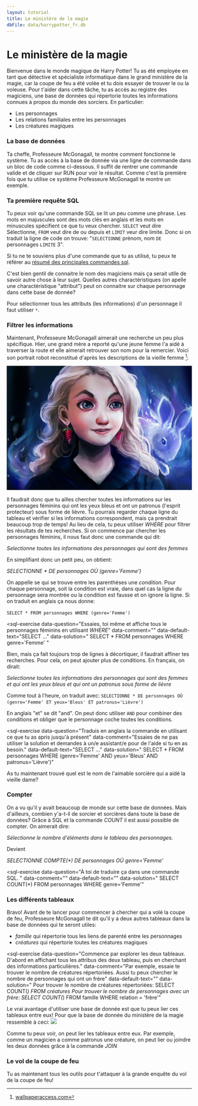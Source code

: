 ```yaml
---
layout: tutorial
title: Le ministère de la magie
dbFile: data/harrypotter_fr.db
---
```


# Le ministère de la magie 

Bienvenue dans le monde magique de Harry Potter! Tu as été employée en tant que détective et spécialiste informatique dans le grand ministère de la magie, car la coupe de feu a été volée et tu dois essayer de trouver le ou la voleuse. Pour t'aider dans cette tâche, tu as accès au registre des magiciens, une base de données qui répertorie toutes les informations connues à propos du monde des sorciers. En particulier:

* Les personnages 
* Les relations familiales entre les personnages
* Les créatures magiques

<a name="base"></a>

### La base de données

Ta cheffe, Professeure McGonagall, te montre comment fonctionne le système. Tu as accès à la base de donnée via une ligne de commande dans un bloc de code comme ci-dessous. Il suffit de rentrer une commande valide et de cliquer sur RUN pour voir le résultat. Comme c'est la première fois que tu utilise ce système Professeure McGonagall te montre un exemple.

<sql-exercise
  data-question="Voici un exemple pour chercher le nom de 3 magiciens dans la base de données."
  data-comment="Essaies de modifier le nombre de personnages qui sont cherchés à 5"
  data-default-text="SELECT nom
FROM personnages
LIMIT 3"></sql-exercise>


<div class="sideNote">
<h3>Ta première requête SQL</h3>
<p>Tu peux voir qu'une commande SQL se lit un peu comme une phrase. Les mots en majuscules sont des mots clés en anglais et les mots en minuscules spécifient ce que tu veux chercher. <code class="keyword">SELECT</code> veut dire Sélectionne, <code class=keyword>FROM</code> veut dire de ou depuis et <code class="keyword">LIMIT</code> veur dire limite. Donc si on traduit la ligne de code on trouve: "<code>SELECTIONNE</code> prénom, nom <code>DE</code> personnages <code>LIMITE</code> 3".</p>
</div> 

<div class="warning">
Si tu ne te souviens plus d'une commande que tu as utilisé, tu peux te référer au <a href="commandes_sql.html">résumé des principales commandes sql</a>.
</div>

C'est bien gentil de connaitre le nom des magiciens mais ça serait utile de savoir autre chose à leur sujet. Quelles autres charactéristiques (on apelle une charactéristique <span class="keyword">"attribut"</span>) peut on connaitre sur chaque personnage dans cette base de donnée?
<div class ="sideNote">
<p>Pour sélectionner tous les attributs (les informations) d'un personnage il faut utiliser <code>*</code>. </p>
</div>

<sql-exercise
  data-question="Essaies de chercher tous les attributs de 3 magiciens dans la base de données."
  data-comment="Si tu n'arrives pas, tu peux cliquer sur 'SOLUTION' et la solution apparaitra... magiquement!"
  data-default-text = "SELECT ..."
  data-solution="SELECT *
FROM personnages
LIMIT 3"></sql-exercise>

<a name="filtrer"></a>

### Filtrer les informations

Maintenant, Professeure McGonagall aimerait une recherche un peu plus spécifique. Hier, une grand mère a reporté qu'une jeune femme l'a aidé à traverser la route et elle aimerait retrouver son nom pour la remercier. Voici son portrait robot reconstitué d'après les descriptions de la vieille femme [^1]:

<img src="imgs/luna_lovegood_portrait.jpg">

[^1]:[wallpaperaccess.com](https://wallpaperaccess.com/luna-lovegood)

Il faudrait donc que tu ailles chercher toutes les informations sur les personnages féminins qui ont les yeux bleus et ont un patronus (l'esprit protecteur) sous forme de lièvre. Tu pourrais regarder chaque ligne du tableau et vérifier si les informations correspondent, mais ça prendrait beaucoup trop de temps! Au lieu de cela, tu peux utiliser _WHERE_ pour filtrer les résultats de tes recherches. Si on commence par chercher les personnages féminins, il nous faut donc une commande qui dit: 

_Selectionne toutes les informations des personnages qui sont des femmes_

En simplifiant donc un petit peu, on obtient:

_SELECTIONNE * DE personnages OÙ (genre='Femme')_

On appelle se qui se trouve entre les parenthèses une _condition_. Pour chaque personnage, soit la condition est vraie, dans quel cas la ligne du personnage sera montrée ou la condition est fausse et on ignore la ligne. Si on traduit en anglais ça nous donne:

```SELECT * FROM personnages WHERE (genre='Femme') ```

<sql-exercise
  data-question="Essaies, toi même et affiche tous le personnages féminins en utilisant _WHERE_"
  data-comment=""
  data-default-text="SELECT ..."
  data-solution="
  SELECT * 
  FROM personnages 
  WHERE genre='Femme' "
  ></sql-exercise>

Bien, mais ça fait toujours trop de lignes à décortiquer, il faudrait affiner tes recherches. Pour cela, on peut ajouter plus de conditions. En français, on dirait:

_Selectionne toutes les informations des personnages qui sont des femmes et qui ont les yeux bleus et qui ont un patronus sous forme de lièvre_

Comme tout à l'heure, on traduit avec: 
``` SELECTIONNE * DE personnages OÙ (genre='Femme' ET yeux='Bleus' ET patronus='Lièvre') ```

<div class ="sideNote">
<p>En anglais "et" se dit "and". On peut donc utiliser <code>AND</code> pour combiner des conditions et obliger que le personnage coche toutes les conditions. </p>
</div>

<sql-exercise
  data-question="Traduis en anglais la commande en utilisant ce que tu as apris jusqu'à présent"
  data-comment="Essaies de ne pas utiliser la solution et demandes à un/e assistant/e pour de l'aide si tu en as besoin."
  data-default-text="SELECT ..."
  data-solution="
  SELECT * 
  FROM personnages 
  WHERE (genre='Femme' 
  AND yeux='Bleus'
  AND patronus='Lièvre')"
  ></sql-exercise>

As tu maintenant trouvé quel est le nom de l'aimable sorcière qui a aidé la vieille dame? 

<sql-quiz
data-title="écris le nom de la personne et vérifie ta réponse">

</sql-quiz>

<a name="compter"></a>

### Compter

On a vu qu'il y avait beaucoup de monde sur cette base de données. Mais d'ailleurs, combien y'a-t-il de sorcier et sorcières dans toute la base de données? Grâce à SQL et la commande _COUNT_ il est aussi possible de compter. On aimerait dire:

_Sélectionne le nombre d'éléments dans le tableau des personnages._

Devient

_SELECTIONNE COMPTE(*) DE personnages OÙ genre='Femme'_

<sql-exercise
  data-question="À toi de traduire ça dans une commande SQL. "
  data-comment=""
  data-default-text=""
  data-solution="
  SELECT COUNT(*) 
  FROM personnages 
  WHERE genre='Femme'"
  ></sql-exercise>

<a name="structure"></a>

### Les différents tableaux

Bravo! Avant de te lancer pour commencer à chercher qui a volé la coupe de feu, Professeure McGonagall te dit qu'il y a deux autres tableaux dans la base de données qui te seront utiles: 
* _famille_ qui répertorie tous les liens de parenté entre les personnages
* _créatures_ qui répertorie toutes les créatures magiques

<sql-exercise
  data-question="Commence par explorer les deux tableaux. D'abord en affichant tous les attribus des deux tableau, puis en cherchant des informations particulières."
  data-comment="Par exemple, essaie te trouver le nombre de créatures répertoriées. Aussi tu peux chercher le nombre de personnages qui ont un frère"
  data-default-text=""
  data-solution="
  Pour trouver le nombre de créatures répertoriées:
  SELECT COUNT(*)
  FROM créatures
  Pour trouver le nombre de personnages avec un frère:
  SELECT COUNT(*)
  FROM famille
  WHERE relation = 'frère'"
  ></sql-exercise>

Le vrai avantage d'utiliser une base de donnée est que tu peux lier ces tableaux entre eux! Pour que la base de donnée du ministère de la magie ressemble à ceci:
<img src="imgs/harrypotter_fr.png">

Comme tu peux voir, on peut lier les tableaux entre eux. Par exemple, comme un magicien a comme patronus une créature, on peut lier ou joindre les deux données grâce à la commande _JOIN_


### Le vol de la coupe de feu

Tu as maintenant tous les outils pour t'attaquer à la grande enquête du vol de la coupe de feu!
